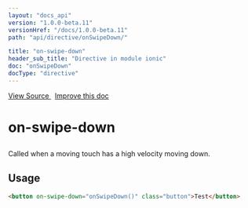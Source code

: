 ```yaml
---
layout: "docs_api"
version: "1.0.0-beta.11"
versionHref: "/docs/1.0.0-beta.11"
path: "api/directive/onSwipeDown/"

title: "on-swipe-down"
header_sub_title: "Directive in module ionic"
doc: "onSwipeDown"
docType: "directive"
---
```


<div class="improve-docs">
  <a href='http://github.com/driftyco/ionic/tree/1.x/js/angular/directive/gesture.js#L204'>
    View Source
  </a>
  &nbsp;
  <a href='http://github.com/driftyco/ionic/edit/master/js/angular/directive/gesture.js#L204'>
    Improve this doc
  </a>
</div>




<h1 class="api-title">

  on-swipe-down



</h1>





Called when a moving touch has a high velocity moving down.








  
<h2 id="usage">Usage</h2>
  
```html
<button on-swipe-down="onSwipeDown()" class="button">Test</button>
```
  
  

  





